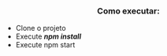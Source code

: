 <h3 align="center">Como executar: </h3>

- Clone o projeto
- Execute ***npm install***
- Execute npm start

